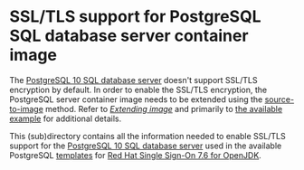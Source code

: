 # SSL/TLS support for PostgreSQL SQL database server container image

The [PostgreSQL 10 SQL database server](https://catalog.redhat.com/software/containers/rhscl/postgresql-10-rhel7/5aa63541ac3db95f196086f1)
doesn't support SSL/TLS encryption by default. In order to enable the
SSL/TLS encryption, the PostgreSQL server container image needs to be
extended using the [source-to-image](https://github.com/openshift/source-to-image)
method. Refer to [_*Extending image*_](https://catalog.redhat.com/software/containers/rhscl/postgresql-10-rhel7/5aa63541ac3db95f196086f1)
and primarily to [the available example](https://github.com/sclorg/postgresql-container/tree/master/examples/enable-ssl)
for additional details.

This (sub)directory contains all the information needed to enable SSL/TLS
support for the [PostgreSQL 10 SQL database server](https://catalog.redhat.com/software/containers/rhscl/postgresql-10-rhel7/5aa63541ac3db95f196086f1)
used in the available PostgreSQL [templates](https://github.com/jboss-container-images/redhat-sso-7-openshift-image/tree/sso76-dev/templates)
for [Red Hat Single Sign-On 7.6 for OpenJDK](https://github.com/jboss-container-images/redhat-sso-7-openshift-image/tree/sso76-dev).
